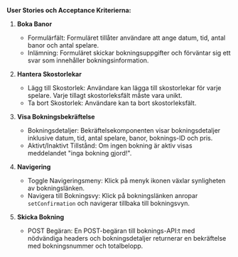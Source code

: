  **User Stories och Acceptance Kriterierna:**

1. **Boka Banor**
   - Formulärfält: Formuläret tillåter användare att ange datum, tid, antal banor och antal spelare.
   - Inlämning: Formuläret skickar bokningsuppgifter och förväntar sig ett svar som innehåller bokningsinformation.

2. **Hantera Skostorlekar**
   - Lägg till Skostorlek: Användare kan lägga till skostorlekar för varje spelare. Varje tillagt skostorleksfält måste vara unikt.
   - Ta bort Skostorlek: Användare kan ta bort skostorleksfält.

3. **Visa Bokningsbekräftelse**
   - Bokningsdetaljer: Bekräftelsekomponenten visar bokningsdetaljer inklusive datum, tid, antal spelare, banor, boknings-ID och pris.
   - Aktivt/Inaktivt Tillstånd: Om ingen bokning är aktiv visas meddelandet "inga bokning gjord!".

4. **Navigering**
   - Toggle Navigeringsmeny: Klick på menyk ikonen växlar synligheten av bokningslänken.
   - Navigera till Bokningsvy: Klick på bokningslänken anropar `setConfirmation` och navigerar tillbaka till bokningsvyn.

5. **Skicka Bokning**
   - POST Begäran: En POST-begäran till boknings-API:t med nödvändiga headers och bokningsdetaljer returnerar en bekräftelse med bokningsnummer och totalbelopp.
